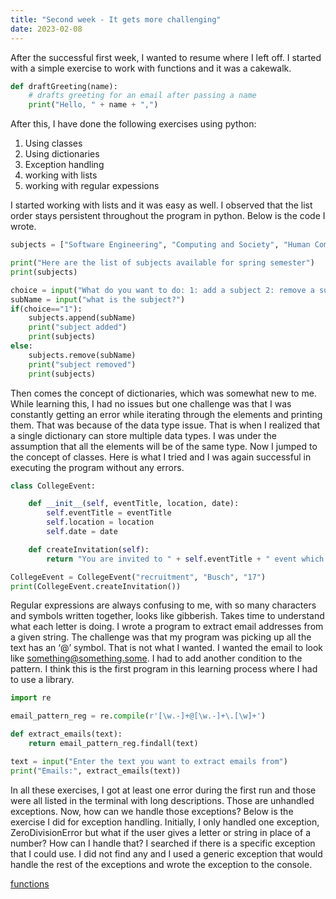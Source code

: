 ```yaml
---
title: "Second week - It gets more challenging"
date: 2023-02-08
---
```


After the successful first week, I wanted to resume where I left off. I started with a simple exercise to work with functions and it was a cakewalk.

```python
def draftGreeting(name):
    # drafts greeting for an email after passing a name
    print("Hello, " + name + ",")
```

After this, I have done the following exercises using python:

1.	Using classes
2.	Using dictionaries
3.	Exception handling
4.	working with lists
5.	working with regular expessions

I started working with lists and it was easy as well. I observed that the list order stays persistent throughout the program in python. Below is the code I wrote.

```python
subjects = ["Software Engineering", "Computing and Society", "Human Computer Interaction"]

print("Here are the list of subjects available for spring semester")
print(subjects)

choice = input("What do you want to do: 1: add a subject 2: remove a subject ")
subName = input("what is the subject?")
if(choice=="1"):
    subjects.append(subName)
    print("subject added")
    print(subjects)
else:
    subjects.remove(subName)
    print("subject removed")
    print(subjects)
```
Then comes the concept of dictionaries, which was somewhat new to me. While learning this, I had no issues but one challenge was that I was constantly getting an error while iterating through the elements and printing them. That was because of the data type issue. That is when I realized that a single dictionary can store multiple data types. I was under the assumption that all the elements will be of the same type. 
Now I jumped to the concept of classes. Here is what I tried and I was again successful in executing the program without any errors. 

```python
class CollegeEvent:

    def __init__(self, eventTitle, location, date):
        self.eventTitle = eventTitle
        self.location = location
        self.date = date

    def createInvitation(self):
        return "You are invited to " + self.eventTitle + " event which is happening at " + self.location + " on this " + self.date +"th"

CollegeEvent = CollegeEvent("recruitment", "Busch", "17")
print(CollegeEvent.createInvitation()) 
```
Regular expressions are always confusing to me, with so many characters and symbols written together, looks like gibberish. Takes time to understand what each letter is doing. I wrote a program to extract email addresses from a given string. The challenge was that my program was picking up all the text has an ‘@’ symbol. That is not what I wanted. I wanted the email to look like something@something.some. I had to add another condition to the pattern. I think this is the first program in this learning process where I had to use a library.

```python
import re

email_pattern_reg = re.compile(r'[\w.-]+@[\w.-]+\.[\w]+')

def extract_emails(text):
    return email_pattern_reg.findall(text)

text = input("Enter the text you want to extract emails from")
print("Emails:", extract_emails(text))

```
In all these exercises, I got at least one error during the first run and those were all listed in the terminal with long descriptions. Those are unhandled exceptions. Now, how can we handle those exceptions? Below is the exercise I did for exception handling. Initially, I only handled one exception, ZeroDivisionError but what if the user gives a letter or string in place of a number? How can I handle that? I searched if there is a specific exception that I could use. I did not find any and I used a generic exception that would handle the rest of the exceptions and wrote the exception to the console.  


<a href="https://github.com/AbhilashKotha/CSCI5300_LanguageLearning_Abhilash/blob/main/PythonFiles/week1/palindrome.py">functions</a> 